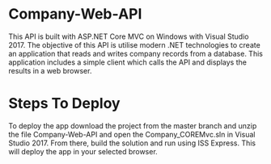 # Company-Web-API

This API is built with ASP.NET Core MVC on Windows with Visual Studio 2017. The objective of this API is utilise modern .NET technologies to create an application that reads and writes company records from a database. This application includes a simple client which calls the API and displays the results in a web browser. 

# Steps To Deploy

To deploy the app download the project from the master branch and unzip the file Company-Web-API and open the Company_COREMvc.sln in Visual Studio 2017. From there, build the solution and run using ISS Express. This will deploy the app in your selected browser. 
